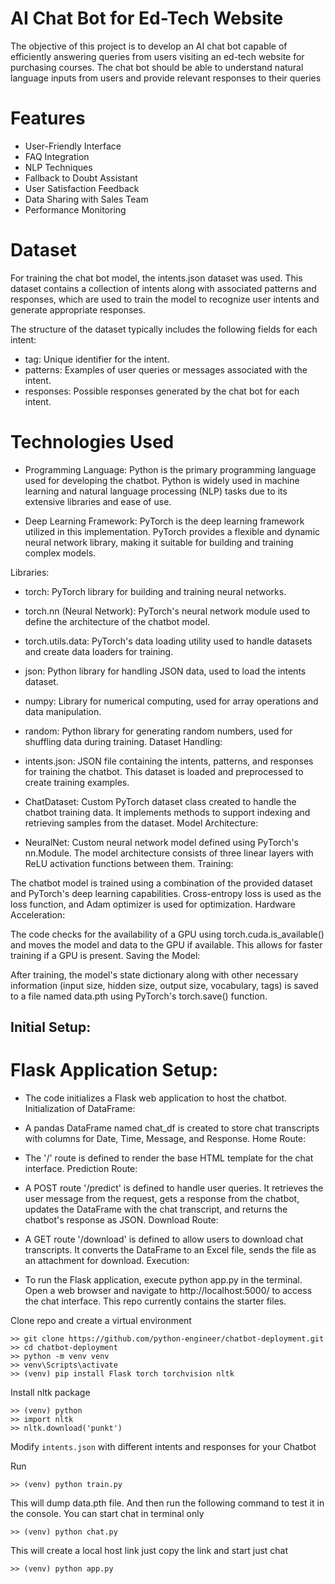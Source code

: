 # AI Chat Bot for Ed-Tech Website
The objective of this project is to develop an AI chat bot capable of efficiently answering queries from users visiting an ed-tech website for purchasing courses. The chat bot should be able to understand natural language inputs from users and provide relevant responses to their queries


# Features
* User-Friendly Interface
* FAQ Integration
* NLP Techniques
* Fallback to Doubt Assistant
* User Satisfaction Feedback
* Data Sharing with Sales Team
* Performance Monitoring

# Dataset
For training the chat bot model, the intents.json dataset was used. This dataset contains a collection of intents along with associated patterns and responses, which are used to train the model to recognize user intents and generate appropriate responses.

The structure of the dataset typically includes the following fields for each intent:

* tag: Unique identifier for the intent.
* patterns: Examples of user queries or messages associated with the intent.
* responses: Possible responses generated by the chat bot for each intent.


# Technologies Used
* Programming Language: Python is the primary programming language used for developing the chatbot. Python is widely used in machine learning and natural language processing (NLP) tasks due to its extensive libraries and ease of use.

* Deep Learning Framework: PyTorch is the deep learning framework utilized in this implementation. PyTorch provides a flexible and dynamic neural network library, making it suitable for building and training complex models.

Libraries:

* torch: PyTorch library for building and training neural networks.
* torch.nn (Neural Network): PyTorch's neural network module used to define the architecture of the chatbot model.
* torch.utils.data: PyTorch's data loading utility used to handle datasets and create data loaders for training.
* json: Python library for handling JSON data, used to load the intents dataset.
* numpy: Library for numerical computing, used for array operations and data manipulation.
* random: Python library for generating random numbers, used for shuffling data during training.
Dataset Handling:

* intents.json: JSON file containing the intents, patterns, and responses for training the chatbot. This dataset is loaded and preprocessed to create training examples.
* ChatDataset: Custom PyTorch dataset class created to handle the chatbot training data. It implements methods to support indexing and retrieving samples from the dataset.
Model Architecture:

* NeuralNet: Custom neural network model defined using PyTorch's nn.Module. The model architecture consists of three linear layers with ReLU activation functions between them.
Training:

The chatbot model is trained using a combination of the provided dataset and PyTorch's deep learning capabilities.
Cross-entropy loss is used as the loss function, and Adam optimizer is used for optimization.
Hardware Acceleration:

The code checks for the availability of a GPU using torch.cuda.is_available() and moves the model and data to the GPU if available. This allows for faster training if a GPU is present.
Saving the Model:

After training, the model's state dictionary along with other necessary information (input size, hidden size, output size, vocabulary, tags) is saved to a file named data.pth using PyTorch's torch.save() function.
## Initial Setup:

# Flask Application Setup:

* The code initializes a Flask web application to host the chatbot.
Initialization of DataFrame:

* A pandas DataFrame named chat_df is created to store chat transcripts with columns for Date, Time, Message, and Response.
Home Route:

* The '/' route is defined to render the base HTML template for the chat interface.
Prediction Route:

* A POST route '/predict' is defined to handle user queries.
It retrieves the user message from the request, gets a response from the chatbot, updates the DataFrame with the chat transcript, and returns the chatbot's response as JSON.
Download Route:

* A GET route '/download' is defined to allow users to download chat transcripts.
It converts the DataFrame to an Excel file, sends the file as an attachment for download.
Execution:

* To run the Flask application, execute python app.py in the terminal.
Open a web browser and navigate to http://localhost:5000/ to access the chat interface.
This repo currently contains the starter files.


Clone repo and create a virtual environment
```
>> git clone https://github.com/python-engineer/chatbot-deployment.git
>> cd chatbot-deployment
>> python -m venv venv
>> venv\Scripts\activate
>> (venv) pip install Flask torch torchvision nltk
```

Install nltk package
```
>> (venv) python
>> import nltk
>> nltk.download('punkt')
```
Modify `intents.json` with different intents and responses for your Chatbot

Run
```
>> (venv) python train.py
```
This will dump data.pth file. And then run
the following command to test it in the console.
You can start chat in terminal only
```
>> (venv) python chat.py
```
This will create a local host link just copy the link and start just chat 
```
>> (venv) python app.py
```




